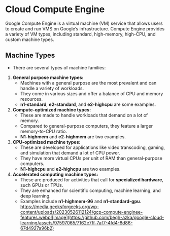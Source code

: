 # Cloud Compute Engine

Google Compute Engine is a virtual machine (VM) service that allows users to create and run VMS on Google’s infrastructure. Compute Engine provides a variety of VM types, including standard, high-memory, high-CPU, and custom machine types.

## Machine Types
- There are several types of machine families:
1. **General purpose machine types:**
   - Machines with a general purpose are the most prevalent and can handle a variety of workloads.
   - They come in various sizes and offer a balance of CPU and memory resources.
   - **n1-standard**, **e2-standard**, and **e2-highcpu** are some examples.
2. **Compute-optimized machine types:**
   - These are made to handle workloads that demand on a lot of memory.
   - Compared to general-purpose computers, they feature a larger memory-to-CPU ratio.
   - **N1-highmem** and **e2-highmem** are two examples.
3. **CPU-optimized machine types:**
   - These are developed for applications like video transcoding, gaming, and simulation that demand a lot of CPU power.
   - They have more virtual CPUs per unit of RAM than general-purpose computers.
   - **N1-highcpu** and **e2-highcpu** are two examples.
4. **Accelerated computing machine types:**
   - These are produced for activities that call for **specialized hardware**, such GPUs or TPUs.
   - They are enhanced for scientific computing, machine learning, and deep learning.
   - Examples include **n1-highmem-96** and **n1-standard-gpu**.
https://media.geeksforgeeks.org/wp-content/uploads/20230526112124/gcp-compute-enginee-features.webp![image](https://github.com/begh-azka/google-cloud-learning/assets/97597065/7162e7ff-7af7-4fd4-8d86-67d4927a96b2)


